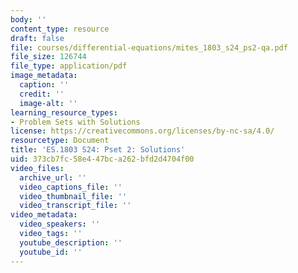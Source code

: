 ```yaml
---
body: ''
content_type: resource
draft: false
file: courses/differential-equations/mites_1803_s24_ps2-qa.pdf
file_size: 126744
file_type: application/pdf
image_metadata:
  caption: ''
  credit: ''
  image-alt: ''
learning_resource_types:
- Problem Sets with Solutions
license: https://creativecommons.org/licenses/by-nc-sa/4.0/
resourcetype: Document
title: 'ES.1803 S24: Pset 2: Solutions'
uid: 373cb7fc-58e4-47bc-a262-bfd2d4704f00
video_files:
  archive_url: ''
  video_captions_file: ''
  video_thumbnail_file: ''
  video_transcript_file: ''
video_metadata:
  video_speakers: ''
  video_tags: ''
  youtube_description: ''
  youtube_id: ''
---
```

